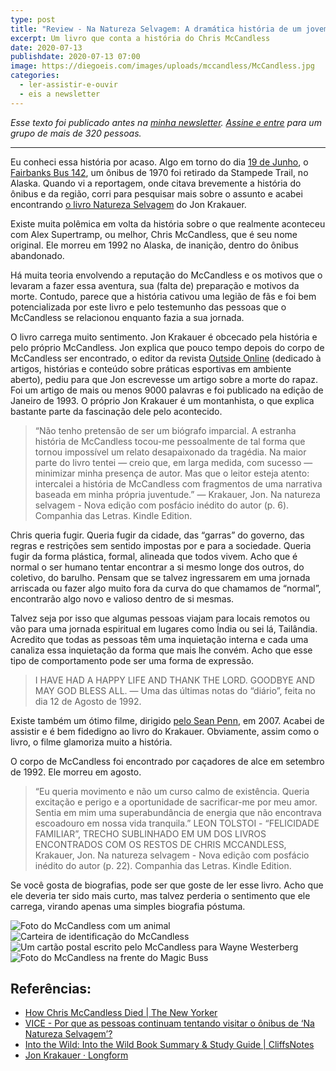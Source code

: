 ```yaml
---
type: post
title: "Review - Na Natureza Selvagem: A dramática história de um jovem aventureiro"
excerpt: Um livro que conta a história do Chris McCandless
date: 2020-07-13
publishdate: 2020-07-13 07:00
image: https://diegoeis.com/images/uploads/mccandless/McCandless.jpg
categories:
  - ler-assistir-e-ouvir
  - eis a newsletter
---
```

*Esse texto foi publicado antes na [minha newsletter](https://diegoeis.substack.com/about). [Assine e entre](https://diegoeis.substack.com/) para um grupo de mais de 320 pessoas.*

- - -

Eu conheci essa história por acaso. Algo em torno do dia [19 de Junho](https://edition.cnn.com/travel/article/alaska-into-the-wild-bus-removed-trnd/index.html), o [Fairbanks Bus 142](https://en.wikipedia.org/wiki/Stampede_Trail#Bus_142), um ônibus de 1970 foi retirado da Stampede Trail, no Alaska. Quando vi a reportagem, onde citava brevemente a história do ônibus e da região, corri para pesquisar mais sobre o assunto e acabei encontrando [o livro Natureza Selvagem](https://amzn.to/3isf8ng) do Jon Krakauer.

Existe muita polêmica em volta da história sobre o que realmente aconteceu com Alex Supertramp, ou melhor, Chris McCandless, que é seu nome original. Ele morreu em 1992 no Alaska, de inanição, dentro do ônibus abandonado.

Há muita teoria envolvendo a reputação do McCandless e os motivos que o levaram a fazer essa aventura, sua (falta de) preparação e motivos da morte. Contudo, parece que a história cativou uma legião de fãs e foi bem potencializada por este livro e pelo testemunho das pessoas que o McCandless se relacionou enquanto fazia a sua jornada.

O livro carrega muito sentimento. Jon Krakauer é obcecado pela história e pelo próprio McCandless. Jon explica que pouco tempo depois do corpo de McCandless ser encontrado, o editor da revista [Outside Online](https://www.outsideonline.com) (dedicado à artigos, histórias e conteúdo sobre práticas esportivas em ambiente aberto), pediu para que Jon escrevesse um artigo sobre a morte do rapaz. Foi um artigo de mais ou menos 9000 palavras e foi publicado na edição de Janeiro de 1993. O próprio Jon Krakauer é um montanhista, o que explica bastante parte da fascinação dele pelo acontecido. 

> “Não tenho pretensão de ser um biógrafo imparcial. A estranha história de McCandless tocou-me pessoalmente de tal forma que tornou impossível um relato desapaixonado da tragédia. Na maior parte do livro tentei — creio que, em larga medida, com sucesso — minimizar minha presença de autor. Mas que o leitor esteja atento: intercalei a história de McCandless com fragmentos de uma narrativa baseada em minha própria juventude.” — Krakauer, Jon. Na natureza selvagem - Nova edição com posfácio inédito do autor (p. 6). Companhia das Letras. Kindle Edition. 

Chris queria fugir. Queria fugir da cidade, das “garras” do governo, das regras e restrições sem sentido impostas por e para a sociedade. Queria fugir da forma plástica, formal, alineada que todos vivem. Acho que é normal o ser humano tentar encontrar a si mesmo longe dos outros, do coletivo, do barulho. Pensam que se talvez ingressarem em uma jornada arriscada ou fazer algo muito fora da curva do que chamamos de “normal”,  encontrarão algo novo e valioso dentro de si mesmas. 

Talvez seja por isso que algumas pessoas viajam para locais remotos ou vão para uma jornada espiritual em lugares como Índia ou sei lá, Tailândia. Acredito que todas as pessoas têm uma inquietação interna e cada uma canaliza essa inquietação da forma que mais lhe convém. Acho que esse tipo de comportamento pode ser uma forma de expressão.

> I HAVE HAD A HAPPY LIFE AND THANK THE LORD. GOODBYE AND MAY GOD BLESS ALL. — Uma das últimas notas do “diário”, feita no dia 12 de Agosto de 1992.

Existe também um ótimo filme, dirigido [pelo Sean Penn](https://www.imdb.com/title/tt0758758/), em 2007. Acabei de assistir e é bem fidedigno ao livro do Krakauer. Obviamente, assim como o livro, o filme glamoriza muito a história.

O corpo de McCandless foi encontrado por caçadores de alce em setembro de 1992. Ele morreu em agosto.

> “Eu queria movimento e não um curso calmo de existência. Queria excitação e perigo e a oportunidade de sacrificar-me por meu amor. Sentia em mim uma superabundância de energia que não encontrava escoadouro em nossa vida tranquila.” LEON TOLSTOI - “FELICIDADE FAMILIAR”, TRECHO SUBLINHADO EM UM DOS LIVROS ENCONTRADOS COM OS RESTOS DE CHRIS MCCANDLESS, Krakauer, Jon. Na natureza selvagem - Nova edição com posfácio inédito do autor (p. 22). Companhia das Letras. Kindle Edition. 

Se você gosta de biografias, pode ser que goste de ler esse livro. Acho que ele deveria ter sido mais curto, mas talvez perderia o sentimento que ele carrega, virando apenas uma simples biografia póstuma.

![Foto do McCandless com um animal](/images/uploads/mccandless/8C8966352-130912-Chris-McCandless-4x3-732p.fit-760w.jpg)
![Carteira de identificação do McCandless](/images/uploads/mccandless/chrislicence.jpg)
![Um cartão postal escrito pelo McCandless para Wayne Westerberg](/images/uploads/mccandless/Krakauer-Chris-McCandless-2.jpg)
![Foto do McCandless na frente do Magic Buss](/images/uploads/mccandless/McCandless.jpg)

## Referências:

* [How Chris McCandless Died | The New Yorker](https://www.newyorker.com/books/page-turner/how-chris-mccandless-died)
* [VICE - Por que as pessoas continuam tentando visitar o ônibus de ‘Na Natureza Selvagem’?](https://www.vice.com/pt_br/article/ypm475/pessoas-ainda-visitam-onibus-natureza-selvagem)
* [Into the Wild: Into the Wild Book Summary & Study Guide | CliffsNotes](https://www.cliffsnotes.com/literature/i/into-the-wild/book-summary)
* [Jon Krakauer · Longform](https://longform.org/archive/writers/jon-krakauer)